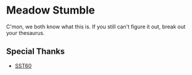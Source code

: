 # Meadow Stumble
C'mon, we both know what this is. If you still can't figure it out, break out your thesaurus.

## Special Thanks
- [SST60](https://github.com/dededecline/SST60)
